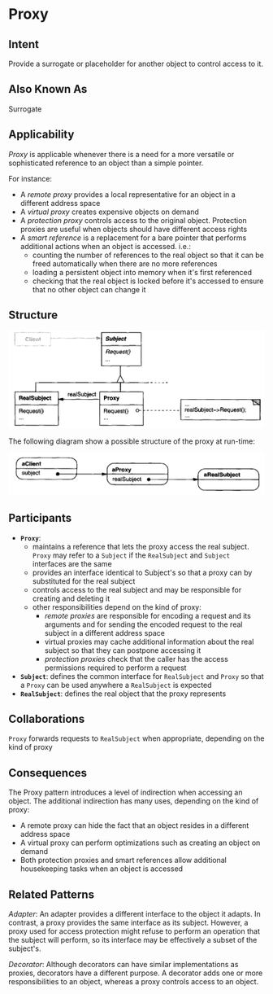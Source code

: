 # Proxy

## Intent

Provide a surrogate or placeholder for another object to control access to it.

## Also Known As

Surrogate

## Applicability

*Proxy* is applicable whenever there is a need for a more versatile or sophisticated reference to an object than a simple pointer.

For instance:

* A *remote proxy* provides a local representative for an object in a different address space
* A *virtual proxy* creates expensive objects on demand
* A *protection proxy* controls access to the original object. Protection proxies are useful when objects should have different access rights
* A *smart reference* is a replacement for a bare pointer that performs additional actions when an object is accessed. i.e.:
  - counting the number of references to the real object so that it can be freed automatically when there are no more references
  - loading a persistent object into memory when it's first referenced
  - checking that the real object is locked before it's accessed to ensure that no other object can change it

## Structure

![Image of the structure for the Proxy Pattern](./image/proxy_structure.png "Structure for the Proxy Pattern")

The following diagram show a possible structure of the proxy at run-time:

![Image of how proxy could be structured at runt-time](./image/proxy_runtime.png "How proxy could be structured at runt-time")

## Participants

* **`Proxy`**:
  - maintains a reference that lets the proxy access the real subject. `Proxy` may refer to a `Subject` if the `RealSubject` and `Subject` interfaces are the same
  - provides an interface identical to Subject's so that a proxy can by substituted for the real subject
  - controls access to the real subject and may be responsible for creating and deleting it
  - other responsibilities depend on the kind of proxy:
    + *remote proxies* are responsible for encoding a request and its arguments and for sending the encoded request to the real subject in a different address space
    + virtual proxies may cache additional information about the real subject so that they can postpone accessing it
    + *protection proxies* check that the caller has the access permissions required to perform a request
* **`Subject`**: defines the common interface for `RealSubject` and `Proxy` so that a `Proxy` can be used anywhere a `RealSubject` is expected
* **`RealSubject`**: defines the real object that the proxy represents

## Collaborations

`Proxy` forwards requests to `RealSubject` when appropriate, depending on the kind of proxy

## Consequences

The Proxy pattern introduces a level of indirection when accessing an object. The additional indirection has many uses, depending on the kind of proxy:

* A remote proxy can hide the fact that an object resides in a different address space
* A virtual proxy can perform optimizations such as creating an object on demand
* Both protection proxies and smart references allow additional housekeeping tasks when an object is accessed

## Related Patterns

*Adapter*: An adapter provides a different interface to the object it adapts. In contrast, a proxy provides the same interface as its subject. However, a proxy used for access protection might refuse to perform an operation that the subject will perform, so its interface may be effectively a subset of the subject's.

*Decorator*: Although decorators can have similar implementations as proxies, decorators have a different purpose. A decorator adds one or more responsibilities to an object, whereas a proxy controls access to an object.
